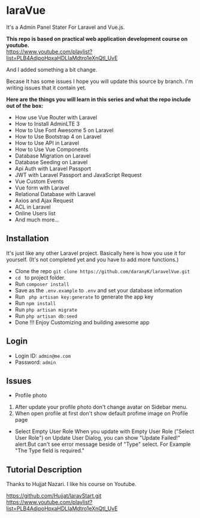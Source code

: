 # laraVue
It's a Admin Panel Stater For Laravel and Vue.js. <br>

<b> This repo is based on practical web application development course on youtube. </b><br> 
https://www.youtube.com/playlist?list=PLB4AdipoHpxaHDLIaMdtro1eXnQtl_UvE<br>

And I added something a bit change.

Becase It has some issues I hope you will update this source by branch.
I'm writing issues that it contain yet.

<b> Here are the things you will learn in this series and what the repo include out of the box: </b>

* How use Vue Router with Laravel
* How to Install AdminLTE 3
* How to Use Font Awesome 5 on Laravel
* How to Use Bootstrap 4 on Laravel
* How to Use API in Laravel
* How to Use Vue Components
* Database Migration on Laravel
* Database Seeding on Laravel
* Api Auth with Laravel Passport
* JWT with Laravel Passport and JavaScript Request
* Vue Custom Events
* Vue form with Laravel
* Relational Database with Laravel
* Axios and Ajax Request
* ACL in Laravel
* Online Users list
* And much more...

## Installation

It's just like any other Laravel project. Basically here is how you use it for yourself. (It's not completed yet and you have to add more functions.) 

* Clone the repo ` git clone https://github.com/daranyK/laravelVue.git `
* `cd ` to project folder. 
* Run ` composer install `
* Save as the `.env.example` to `.env` and set your database information 
* Run ` php artisan key:generate` to generate the app key
* Run ` npm install ` 
* Run ` php artisan migrate ` 
* Run ` php artisan db:seed `
* Done !!! Enjoy Customizing and building awesome app 

## Login
* Login ID: ` admin@me.com `
* Password: ` admin `

## Issues

* Profile photo
1. After update your profile photo don't change avatar on Sidebar menu.
2. When open profile at first don't show default profime image on Profile page

* Select Empty User Role
When you update with Empty User Role ("Select User Role") on Update User Dialog, you can show "Update Failed!" alert.But can't see error message beside of "Type" select. For Example "The Type field is required."


## Tutorial Description 

Thanks to Hujjat Nazari.
I like his course on Youtube.

https://github.com/Hujjat/laravStart.git <br>
https://www.youtube.com/playlist?list=PLB4AdipoHpxaHDLIaMdtro1eXnQtl_UvE
